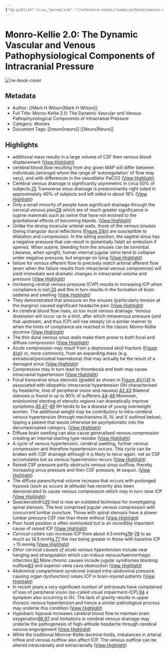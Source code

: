 ```yaml
---
{"dg-publish":true,"permalink":"/reference-notes/readwise/books/monro-kellie-2-0-the-dynamic-vascular-and-venous-pathophysiological-components-of-intracranial-pressure/"}
---
```


# Monro-Kellie 2.0: The Dynamic Vascular and Venous Pathophysiological Components of Intracranial Pressure

![rw-book-cover](https://readwise-assets.s3.amazonaws.com/static/images/article1.be68295a7e40.png)

## Metadata
- Author: [[Mark H Wilson\|Mark H Wilson]]
- Full Title: Monro-Kellie 2.0: The Dynamic Vascular and Venous Pathophysiological Components of Intracranial Pressure
- Category: #books
- Document Tags: [[neuro\|neuro]] [[Neuro\|Neuro]]

## Highlights
- additional mass results in a large volume of CSF then venous blood displacement ([View Highlight](https://read.readwise.io/read/01gvb9ajzgzcc48ssbe2k3hy82))
- cerebral blood *flow* resulting from any given MAP will differ between individuals (amongst whom the range of ‘autoregulation’ of flow may vary), and with differences in the vasodilator PaCO2 ([View Highlight](https://read.readwise.io/read/01gvb9bdyh1wsybwwseya62phq))
- Cerebral venous drainage is significantly asymmetric in circa 50% of subjects.[25](#bibr25-0271678X16648711) Transverse sinus drainage is predominantly right sided in approximately 40% of subjects and left sided in about 18% ([View Highlight](https://read.readwise.io/read/01gvb9c4nagyfengmz1gqp1ekf))
- Only a small minority of people have significant drainage through the cervical venous plexi[28](#bibr28-0271678X16648711) which are of much greater significance in supine mammals such as swine that have not evolved to the gravitational effects of becoming bipeds. ([View Highlight](https://read.readwise.io/read/01gvb9ce9a2gcnpwmz3rw76g2e))
- Unlike the strong muscular arterial walls, those of the venous sinuses (being triangular dural reflections ([Figure 2(b)](#None)) are susceptible to dilatation and compression. In the sitting position, the sagittal sinus has a negative pressure that can result in (potentially fatal) air embolism if opened. When supine, bleeding from the sinuses can be torrential. Likewise, when upright, human internal jugular veins tend to collapse under negative pressure, but engorge on lying ([View Highlight](https://read.readwise.io/read/01gvb9ctb9cbn5jakg3jzxrs8m))
- failure for venous efferent flow to precisely match arterial afferent flow (even when the failure results from intracranial venous compromise) will yield immediate and dramatic changes in intracranial volume and pressure ([View Highlight](https://read.readwise.io/read/01gvb9d988hg4k0c8tj1qst10v))
- increasing central venous pressure (CVP) results in increasing ICP when compliance is lost,[33](#bibr33-0271678X16648711) and this in turn results in the formation of brain oedema and swelling ([View Highlight](https://read.readwise.io/read/01gvb9j99mcbyjfet894hak7jj))
- They demonstrated that pressure on the sinuses (particularly tension at the margins) caused significant headache pain ([View Highlight](https://read.readwise.io/read/01gvb9k1m4bmgzt695z6p65agn))
- As cerebral blood flow rises, so too must venous drainage. Venous distension will occur up to a limit, after which intravenous pressure (and that upstream, and thus ICP) will rise steeply (in a similar manner to when the limits of compliance are reached in the classic Monro-Kellie doctrine ([View Highlight](https://read.readwise.io/read/01gvb9m1yxpw22c6rtndhs67k4))
- The thin dural venous sinus walls make them prone to both focal and diffuse compression ([View Highlight](https://read.readwise.io/read/01gvb9rrq41m11rvv9meq6henn))
- Acute compression may result from a depressed skull fracture ([Figure 4(a)](#None)) or, more commonly, from an expanding mass (e.g. extradural/periosteal haematoma) that may actually be the result of a damaged sinus ([View Highlight](https://read.readwise.io/read/01gvb9rz8xeqjh3myz189spamp))
- Compression may in turn lead to thrombosis and both may cause intracranial hypertension ([View Highlight](https://read.readwise.io/read/01gvb9s7nekjh2m57nkktxs9n3))
- Focal transverse sinus stenosis (graded as shown in [Figure 4(c)](#None))[41](#bibr41-0271678X16648711) is associated with idiopathic intracranial hypertension (IIH characterised by headache, loss of peripheral vision and nausea).[42](#bibr42-0271678X16648711),[43](#bibr43-0271678X16648711) Bilateral stenosis is found in up to 90% of sufferers.[44](#bibr44-0271678X16648711)–[46](#bibr46-0271678X16648711) Moreover, endoluminal stenting of stenotic regions can dramatically improve symptoms.[45](#bibr45-0271678X16648711),[47](#bibr47-0271678X16648711)–[49](#bibr49-0271678X16648711) IIH tends to be a disease of young overweight women. The additional weight may be contributory to intra-cerebral venous hypertension (through mechanisms III, IV, and V outlined below), tipping a patient that would otherwise be asymptomatic into the decompensated category. ([View Highlight](https://read.readwise.io/read/01gvb9w2b62y1xrmwk5ah7hkx7))
- Diffuse brain swelling can also cause generalised venous compression creating an internal starling type resistor ([View Highlight](https://read.readwise.io/read/01gvba3pm13xt069h2n96a9ayq))
- A cycle of venous hypertension, cerebral swelling, further venous compression and therefore hypertension occurs. This cycle can be broken with CSF drainage although it is likely to recur again, not as CSF accumulates but as venous hypertension recurs ([View Highlight](https://read.readwise.io/read/01gvba4pmypwd93h8cbfkfxav2))
- Raised CSF pressure partly obstructs venous sinus outflow, thereby increasing sinus pressure and then CSF pressure, et sequor. ([View Highlight](https://read.readwise.io/read/01gvba98r5g4f2dsvxp5n7qb63))
- The diffuse parenchymal volume increase that occurs with prolonged hypoxia (such as occurs at altitude) has recently also been demonstrated to cause venous compression which may in turn raise ICP ([View Highlight](https://read.readwise.io/read/01gvbaamk4epe0jsasdfh6cgvw))
- Queckenstedt’s[35](#bibr35-0271678X16648711) test is now an outdated technique for investigating spinal stenosis. The test comprised jugular venous compression with concurrent lumbar puncture. Those with spinal stenosis have a slower lumbar pressure CSF rise than those without ([View Highlight](https://read.readwise.io/read/01gvbac3ynt8jem9k6mkyfhadq))
- *Poor head position* is often overlooked but is an incredibly important cause of raised ICP ([View Highlight](https://read.readwise.io/read/01gvbae2vmv10nacgnt0dmpkc9))
- *Cervical collars* can increase ICP from about 4.5 mmHg[76](#bibr76-0271678X16648711)–[78](#bibr78-0271678X16648711) to as much as 14.5 mmHg,[77](#bibr77-0271678X16648711) the rise being greater in those with baseline ICP > 15 mmHg ([View Highlight](https://read.readwise.io/read/01gvbafcyspzxfr8jkryd0cs5h))
- *Other cervical causes of acute venous hypertension* include near hanging and strangulation which can induce venous/haemorrhagic infarction.[82](#bibr82-0271678X16648711) More chronic causes include jugular syndromes blocking outflow[83](#bibr83-0271678X16648711) and superior vena cava obstruction ([View Highlight](https://read.readwise.io/read/01gvbahnknvrpvz4194f6dnpba))
- Abdominal compartment syndrome (raised intra-abdominal pressure causing organ dysfunction) raises ICP in brain-injured patients ([View Highlight](https://read.readwise.io/read/01gvbame5j2agk4jk3xa8szcgs))
- In recent years a very significant number of astronauts have complained of loss of peripheral vision (so-called visual impairment-ICP),[94](#bibr94-0271678X16648711) a symptom also occurring in IIH. The lack of gravity results in upper thoracic venous hypertension and hence a similar pathological process may underlie this condition ([View Highlight](https://read.readwise.io/read/01gvbatg9znfznf9ymfkh6v2fb))
- Hypobaric hypoxia increases cerebral blood flow to maintain brain oxygenation[96](#bibr96-0271678X16648711),[97](#bibr97-0271678X16648711) and limitations in cerebral venous drainage may underlie the pathogenesis of high-altitude headache through cerebral venous engorgement ([View Highlight](https://read.readwise.io/read/01gvbaw5zypemyxqv49a8yth16))
- While the traditional Monroe-Kellie doctrine holds, imbalances in arterial inflow and venous outflow also affect ICP. The venous outflow can be altered intracranially and extracranially ([View Highlight](https://read.readwise.io/read/01gvbaxv4za4kz73fs7ke3jrbp))
